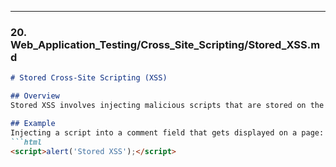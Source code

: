 
---

### 20. **Web_Application_Testing/Cross_Site_Scripting/Stored_XSS.md**

```markdown
# Stored Cross-Site Scripting (XSS)

## Overview
Stored XSS involves injecting malicious scripts that are stored on the server and executed in the user's browser when they access the affected page.

## Example
Injecting a script into a comment field that gets displayed on a page:
```html
<script>alert('Stored XSS');</script>

